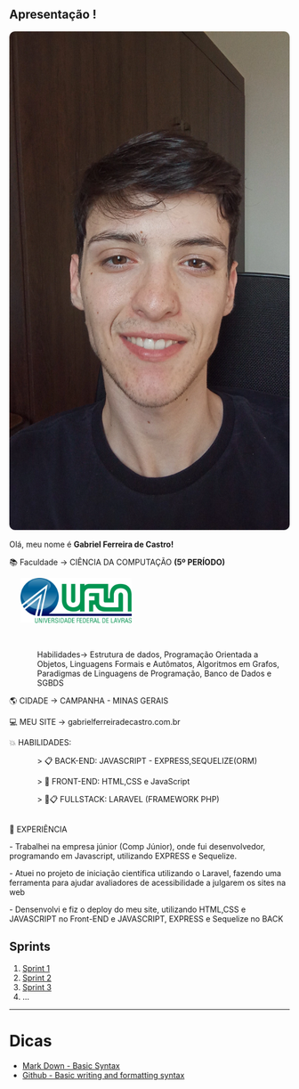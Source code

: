 ## Apresentação ! 

<img src="/assets/minhaFoto.webp" alt="Imagem Redonda" style="border-radius:10px;">


Olá, meu nome é <b>Gabriel Ferreira de Castro!</b>

:books: Faculdade -> CIÊNCIA DA COMPUTAÇÃO <b>(5º PERÍODO)</b>

<img title="UFLA" alt="UFLA" style='margin-left: 20px; width:200px' src="/assets/ufla.png">


<br><p style='margin-left: 50px;'> Habilidades-> Estrutura de dados, Programação Orientada a Objetos, Linguagens Formais e Autômatos, Algoritmos em Grafos, Paradigmas de Linguagens de Programação, Banco de Dados e SGBDS </p>
    

:earth_americas: CIDADE -> CAMPANHA - MINAS GERAIS

:computer: MEU SITE -> gabrielferreiradecastro.com.br

:boom: HABILIDADES: <p style="margin-left:50px;">> 📋 BACK-END: JAVASCRIPT - EXPRESS,SEQUELIZE(ORM)</p>
<p style="margin-left:50px;">> 🎨 FRONT-END: HTML,CSS e JavaScript</p>
<p style="margin-left:50px;">> 🎨📋 FULLSTACK: LARAVEL (FRAMEWORK PHP)</p>


<br>:briefcase: EXPERIÊNCIA

<p>- Trabalhei na empresa júnior (Comp Júnior), onde fui desenvolvedor, programando em Javascript, utilizando EXPRESS e Sequelize.</p>

<p>- Atuei no projeto de iniciação científica utilizando o Laravel, fazendo uma ferramenta para ajudar avaliadores de acessibilidade a julgarem os sites na web</p>

<p>- Densenvolvi e fiz o deploy do meu site, utilizando HTML,CSS e JAVASCRIPT no Front-END e JAVASCRIPT, EXPRESS e Sequelize no BACK</p>



## Sprints 

1. [Sprint 1](/Sprint%201/README.md)
2. [Sprint 2](/Sprint%202/README.md)
3. [Sprint 3](/Sprint%203/README.md)
4. ...

___


# Dicas

- [Mark Down - Basic Syntax](https://www.markdownguide.org/basic-syntax/)
- [Github - Basic writing and formatting syntax](https://docs.github.com/en/get-started/writing-on-github/getting-started-with-writing-and-formatting-on-github/basic-writing-and-formatting-syntax)
